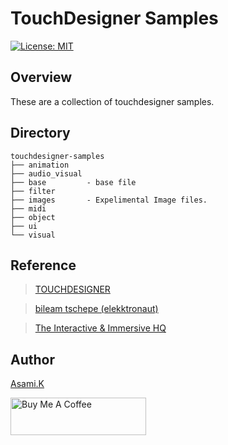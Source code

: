 # TouchDesigner Samples

[![License: MIT](https://img.shields.io/badge/License-MIT-yellow.svg)](https://opensource.org/licenses/MIT)

## Overview

These are a collection of touchdesigner samples.

<!-- ## Requirement -->

<!-- ## Usage -->

<!-- ## Features -->

## Directory

```
touchdesigner-samples
├── animation
├── audio_visual
├── base         - base file
├── filter
├── images       - Expelimental Image files.
├── midi
├── object
├── ui
└── visual
```


## Reference

>[TOUCHDESIGNER](https://derivative.ca/)

>[bileam tschepe (elekktronaut)](https://www.youtube.com/@elekktronaut)

>[The Interactive & Immersive HQ](https://www.youtube.com/@TheInteractiveImmersiveHQ/playlists)


## Author

[Asami.K](https://asami.tokyo/)

<a href="https://www.buymeacoffee.com/asamiile" target="_blank"><img src="https://cdn.buymeacoffee.com/buttons/v2/default-yellow.png" alt="Buy Me A Coffee" style="height: 60px !important;width: 217px !important;" ></a>

